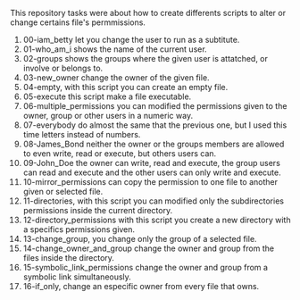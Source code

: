 This repository tasks were about how to create differents scripts to alter or change certains file's permmissions.

01. 00-iam_betty let you change the user to run as a subtitute. 
02. 01-who_am_i shows the name of the current user. 
03. 02-groups shows the groups where the given user is attatched, or involve or belongs to. 
04. 03-new_owner change the owner of the given file. 
05. 04-empty, with this script you can create an empty file. 
06. 05-execute this script make a file executable. 
07. 06-multiple_permissions you can modified the permissions given to the owner, group or other users in a numeric way. 
08. 07-everybody do almost the same that the previous one, but I used this time letters instead of numbers. 
09. 08-James_Bond neither the owner or the groups members are allowed to even write, read or execute, but others users can. 
10. 09-John_Doe the owner can write, read and execute, the group users can read and execute and the other users can only write and execute. 
11. 10-mirror_permissions can copy the permission to one file to another given or selected file. 
12. 11-directories, with this script you can modified only the subdirectories permissions inside the current directory. 
13. 12-directory_permissions with this script you create a new directory with a specifics permissions given.
14. 13-change_group, you change only the group of a selected file. 
15. 14-change_owner_and_group change the owner and group from the files inside the directory.
16. 15-symbolic_link_permissions change the owner and group from a symbolic link simultaneously. 
17. 16-if_only, change an especific owner from every file that owns. 
